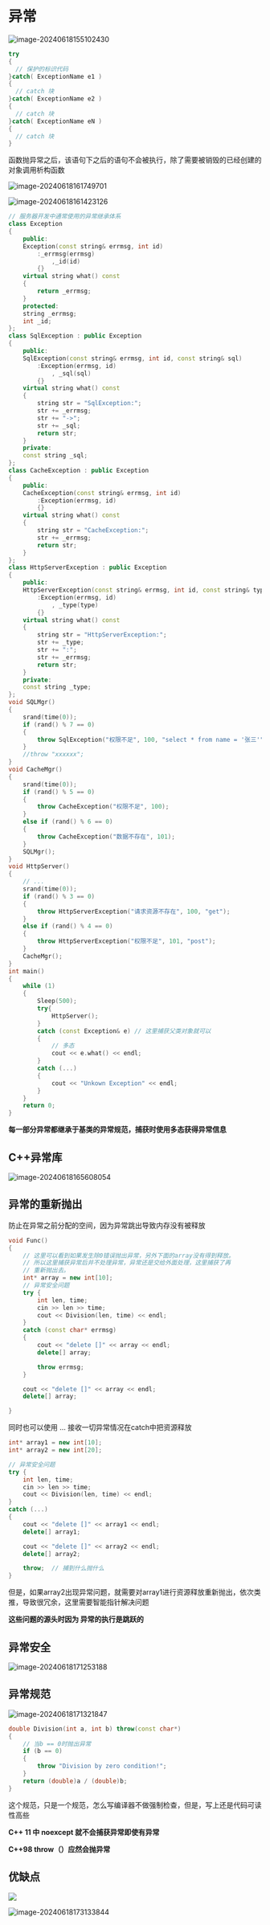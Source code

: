 # 异常

![image-20240618155102430](C:\Users\30780\AppData\Roaming\Typora\typora-user-images\image-20240618155102430.png)

```c++
try
{
  // 保护的标识代码
}catch( ExceptionName e1 )
{
  // catch 块
}catch( ExceptionName e2 )
{
  // catch 块
}catch( ExceptionName eN )
{
  // catch 块
}

```

函数抛异常之后，该语句下之后的语句不会被执行，除了需要被销毁的已经创建的对象调用析构函数

![image-20240618161749701](C:\Users\30780\AppData\Roaming\Typora\typora-user-images\image-20240618161749701.png)

![image-20240618161423126](C:\Users\30780\AppData\Roaming\Typora\typora-user-images\image-20240618161423126.png)

```C++
// 服务器开发中通常使用的异常继承体系
class Exception
{
    public:
    Exception(const string& errmsg, int id)
        :_errmsg(errmsg)
            ,_id(id)
        {}
    virtual string what() const
    {
        return _errmsg;
    }
    protected:
    string _errmsg;
    int _id;
};
class SqlException : public Exception
{
    public:
    SqlException(const string& errmsg, int id, const string& sql)
        :Exception(errmsg, id)
            , _sql(sql)
        {}
    virtual string what() const
    {
        string str = "SqlException:";
        str += _errmsg;
        str += "->";
        str += _sql;
        return str;
    }
    private:
    const string _sql;
};
class CacheException : public Exception
{
    public:
    CacheException(const string& errmsg, int id)
        :Exception(errmsg, id)
        {}
    virtual string what() const
    {
        string str = "CacheException:";
        str += _errmsg;
        return str;
    }
};
class HttpServerException : public Exception
{
    public:
    HttpServerException(const string& errmsg, int id, const string& type)
        :Exception(errmsg, id)
            , _type(type)
        {}
    virtual string what() const
    {
        string str = "HttpServerException:";
        str += _type;
        str += ":";
        str += _errmsg;
        return str;
    }
    private:
    const string _type;
};
void SQLMgr()
{
    srand(time(0));
    if (rand() % 7 == 0)
    {
        throw SqlException("权限不足", 100, "select * from name = '张三'");
    }
    //throw "xxxxxx";
}
void CacheMgr()
{
    srand(time(0));
    if (rand() % 5 == 0)
    {
        throw CacheException("权限不足", 100);
    }
    else if (rand() % 6 == 0)
    {
        throw CacheException("数据不存在", 101);
    }
    SQLMgr();
}
void HttpServer()
{
    // ...
    srand(time(0));
    if (rand() % 3 == 0)
    {
        throw HttpServerException("请求资源不存在", 100, "get");
    }
    else if (rand() % 4 == 0)
    {
        throw HttpServerException("权限不足", 101, "post");
    }
    CacheMgr();
}
int main()
{
    while (1)
    {
        Sleep(500);
        try{
            HttpServer();
        }
        catch (const Exception& e) // 这里捕获父类对象就可以
        {
            // 多态
            cout << e.what() << endl;
        }
        catch (...)
        {
            cout << "Unkown Exception" << endl;
        }
    }
    return 0;
}

```

**每一部分异常都继承于基类的异常规范，捕获时使用多态获得异常信息**

##  C++异常库

![image-20240618165608054](C:\Users\30780\AppData\Roaming\Typora\typora-user-images\image-20240618165608054.png)

## 异常的重新抛出

防止在异常之前分配的空间，因为异常跳出导致内存没有被释放

```C++
void Func()
{
	// 这里可以看到如果发生除0错误抛出异常，另外下面的array没有得到释放。
	// 所以这里捕获异常后并不处理异常，异常还是交给外面处理，这里捕获了再
	// 重新抛出去。
	int* array = new int[10];
	// 异常安全问题
	try {
		int len, time;
		cin >> len >> time;
		cout << Division(len, time) << endl;
	}
	catch (const char* errmsg)
	{
		cout << "delete []" << array << endl;
		delete[] array;

		throw errmsg;
	}

	cout << "delete []" << array << endl;
	delete[] array;

}
```

同时也可以使用   ...  接收一切异常情况在catch中把资源释放

```c++
int* array1 = new int[10];
int* array2 = new int[20];

// 异常安全问题
try {
	int len, time;
	cin >> len >> time;
	cout << Division(len, time) << endl;
}
catch (...)
{
	cout << "delete []" << array1 << endl;
	delete[] array1;

	cout << "delete []" << array2 << endl;
	delete[] array2;

	throw;  // 捕到什么抛什么
}
```

但是，如果array2出现异常问题，就需要对array1进行资源释放重新抛出，依次类推，导致很冗余，这里需要智能指针解决问题

**这些问题的源头时因为 异常的执行是跳跃的**

## 异常安全

![image-20240618171253188](C:\Users\30780\AppData\Roaming\Typora\typora-user-images\image-20240618171253188.png)

## 异常规范

![image-20240618171321847](C:\Users\30780\AppData\Roaming\Typora\typora-user-images\image-20240618171321847.png)

```c++
double Division(int a, int b) throw(const char*)
{
	// 当b == 0时抛出异常
	if (b == 0)
	{
		throw "Division by zero condition!";
	}
	return (double)a / (double)b;
}
```

这个规范，只是一个规范，怎么写编译器不做强制检查，但是，写上还是代码可读性高些

**C++ 11 中 noexcept  就不会捕获异常即使有异常** 

**C++98 throw（）应然会抛异常**

## 优缺点



![](C:\Users\30780\AppData\Roaming\Typora\typora-user-images\image-20240618173124882.png)

![image-20240618173133844](C:\Users\30780\AppData\Roaming\Typora\typora-user-images\image-20240618173133844.png)